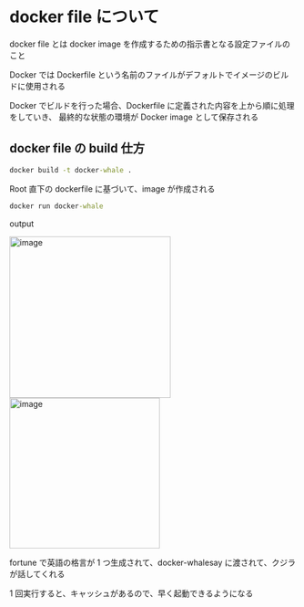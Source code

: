 # docker file について

docker file とは
docker image を作成するための指示書となる設定ファイルのこと

Docker では Dockerfile という名前のファイルがデフォルトでイメージのビルドに使用される

Docker でビルドを行った場合、Dockerfile に定義された内容を上から順に処理をしていき、
最終的な状態の環境が Docker image として保存される

## docker file の build 仕方

```cmd
docker build -t docker-whale .
```

Root 直下の dockerfile に基づいて、image が作成される

```cmd
docker run docker-whale
```

output

<img width="283" alt="image" src="https://user-images.githubusercontent.com/103009749/203227504-53b3fa76-07e5-47de-84de-690e360c5657.png">
<img width="264" alt="image" src="https://user-images.githubusercontent.com/103009749/203227531-068da1e4-7e1f-410d-aff2-07785efcd6ee.png">

fortune で英語の格言が 1 つ生成されて、docker-whalesay に渡されて、クジラが話してくれる

1 回実行すると、キャッシュがあるので、早く起動できるようになる

